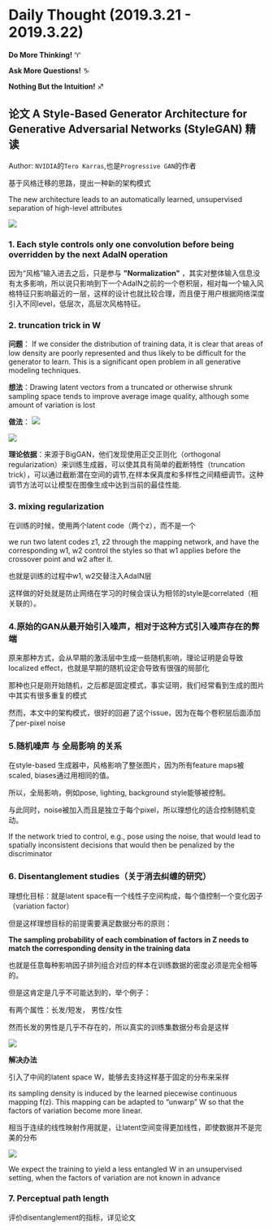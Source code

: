 # Daily Thought (2019.3.21 - 2019.3.22)
**Do More Thinking!** ♈ 

**Ask More Questions!** ♑

**Nothing But the Intuition!** ♐

## 论文 A Style-Based Generator Architecture for Generative Adversarial Networks (StyleGAN) 精读

Author: `NVIDIA`的`Tero Karras`,也是`Progressive GAN`的作者

基于风格迁移的思路，提出一种新的架构模式

The new architecture leads to an automatically learned, unsupervised separation of high-level attributes

![](__pics/styleGAN_1.png)
### 1. Each style controls only one convolution before being overridden by the next AdaIN operation

因为“风格”输入进去之后，只是参与 **"Normalization"** ，其实对整体输入信息没有太多影响，所以说只影响到下一个AdaIN之前的一个卷积层，相对每一个输入风格特征只影响最近的一层，这样的设计也就比较合理，而且便于用户根据网络深度引入不同level，低层次，高层次风格特征。

### 2. truncation trick in W
**问题**： If we consider the distribution of training data, it is clear that areas of low density are poorly represented and thus likely to be difficult for the generator to learn. This is a significant open problem in all generative modeling techniques.

**想法**：Drawing latent vectors from a truncated or otherwise shrunk sampling space tends to improve average image quality, although some amount of variation is lost

**做法**：
![](__pics/styleGAN_4.png)

![](__pics/styleGAN_5.png)

**理论依据**：来源于BigGAN，他们发现使用正交正则化（orthogonal regularization）来训练生成器，可以使其具有简单的截断特性（truncation trick），可以通过截断潜在空间的调节,在样本保真度和多样性之间精细调节。这种调节方法可以让模型在图像生成中达到当前的最佳性能.

### 3. mixing regularization 
在训练的时候，使用两个latent code（两个z），而不是一个

we run two latent codes z1, z2 through the mapping network, and have the corresponding w1, w2 control the styles so that w1 applies before the crossover point and w2 after it.

也就是训练的过程中w1, w2交替注入AdaIN层

这样做的好处就是防止网络在学习的时候会误认为相邻的style是correlated（相关联的）。


### 4.原始的GAN从最开始引入噪声，相对于这种方式引入噪声存在的弊端

原来那种方式，会从早期的激活层中生成一些随机影响，理论证明是会导致localized effect，也就是早期的随机设定会导致有很强的局部化

那种也只是刚开始随机，之后都是固定模式，事实证明，我们经常看到生成的图片中其实有很多重复的模式

然而，本文中的架构模式，很好的回避了这个issue，因为在每个卷积层后面添加了per-pixel noise

### 5.随机噪声 与 全局影响 的关系

在style-based 生成器中，风格影响了整张图片，因为所有feature maps被scaled, biases通过用相同的值。

所以，全局影响，例如pose, lighting, background style能够被控制。

与此同时，noise被加入而且是独立于每个pixel，所以理想化的适合控制随机变动。

If the network tried to control, e.g., pose using the noise, that would lead to spatially inconsistent decisions that would then be penalized by the discriminator

### 6. Disentanglement studies（关于消去纠缠的研究）

理想化目标：就是latent space有一个线性子空间构成，每个值控制一个变化因子（variation factor）

但是这样理想目标的前提需要满足数据分布的原则：

**The sampling probability of each combination of factors in Z needs to match the corresponding density in the training data**

也就是任意每种影响因子排列组合对应的样本在训练数据的密度必须是完全相等的。

但是这肯定是几乎不可能达到的，举个例子：

有两个属性：长发/短发， 男性/女性

然而长发的男性是几乎不存在的，所以真实的训练集数据分布会是这样

![](__pics/styleGAN_2.png)

**解决办法**

引入了中间的latent space W，能够去支持这样基于固定的分布来采样

its sampling density is induced by the learned piecewise continuous mapping f(z). This mapping can be adapted to “unwarp” W so that the factors of variation become more linear.

相当于连续的线性映射作用就是，让latent空间变得更加线性，即使数据并不是完美的分布

![](__pics/styleGAN_3.png)

We expect the training to yield a less entangled W in an unsupervised setting, when the factors of variation are not known in advance

### 7. Perceptual path length
评价disentanglement的指标，详见论文
